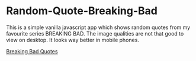 # Random-Quote-Breaking-Bad
This is a simple vanilla javascript app which shows random quotes from my favourite series BREAKING BAD. 
The image qualities are not that good to view on desktop. It looks way better in mobile phones.

[Breaking Bad Quotes](https://relive-breaking-bad.netlify.app)
